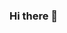 ### Hi there 👋

<!--
**nabilgouri/nabilgouri** is a ✨ _special_ ✨ repository because its `README.md` (this file) appears on your GitHub profile.

Here are some ideas to get you started:

- 🔭 I’m currently working on the Eye Can Talk Project which is  
- 🌱 I’m currently learning Flutter
- 👯 I’m looking to collaborate on NLP projects
- 🤔 I’m looking for help with ...
- 💬 Ask me about ...
- 📫 How to reach me: ...
- 😄 Pronouns: ...
- ⚡ Fun fact: ...
-->

